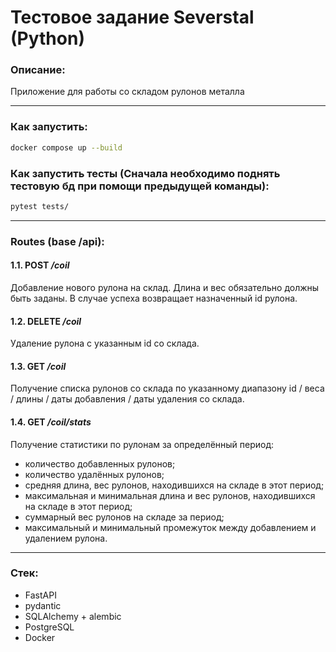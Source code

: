 # Тестовое задание Severstal (Python)

### Описание:
Приложение для работы со складом рулонов металла

---
### Как запустить:
```bash
docker compose up --build
```

### Как запустить тесты (Сначала необходимо поднять тестовую бд при помощи предыдущей команды):
```bash
pytest tests/
```

---
### Routes (base /api):

#### 1.1. POST */coil*
Добавление нового рулона на склад. Длина и вес обязательно должны быть
заданы.
В случае успеха возвращает назначенный id рулона.

#### 1.2. DELETE */coil*
Удаление рулона с указанным id со склада.

#### 1.3. GET */coil*
Получение списка рулонов со склада по указанному диапазону id / веса / длины / даты добавления / даты удаления со склада.

#### 1.4. GET */coil/stats*
Получение статистики по рулонам за определённый период:
+ количество добавленных рулонов;
+ количество удалённых рулонов;
+ средняя длина, вес рулонов, находившихся на складе в этот период;
+ максимальная и минимальная длина и вес рулонов, находившихся на складе в этот период;
+ суммарный вес рулонов на складе за период;
+ максимальный и минимальный промежуток между добавлением и удалением рулона.

---
### Стек:
+ FastAPI
+ pydantic
+ SQLAlchemy + alembic
+ PostgreSQL
+ Docker
